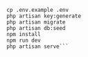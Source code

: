 ```composer install  {composer update --ignore-platform-reqs }
cp .env.example .env
php artisan key:generate
php artisan migrate
php artisan db:seed
npm install
npm run dev
php artisan serve```
